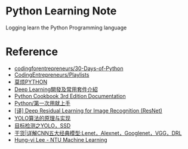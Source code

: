 # Python Learning Note
Logging learn the Python Programming language

# Reference
- [codingforentrepreneurs/30-Days-of-Python](https://github.com/codingforentrepreneurs/30-Days-of-Python)
- [CodingEntrepreneurs/Playlists](https://www.youtube.com/user/CodingEntrepreneurs/playlists)
- [莫烦PYTHON](https://morvanzhou.github.io/)
- [Deep Learning開發及常用套件介紹](http://www.cc.ntu.edu.tw/chinese/epaper/0039/20161220_3910.html)
- [Python Cookbook 3rd Edition Documentation](http://python3-cookbook.readthedocs.io/zh_CN/latest/index.html)
- [Python/第一次用就上手](http://wiki.python.org.tw/Python/%E7%AC%AC%E4%B8%80%E6%AC%A1%E7%94%A8%E5%B0%B1%E4%B8%8A%E6%89%8B)
- [[译] Deep Residual Learning for Image Recognition (ResNet)](https://www.jianshu.com/p/f71ba99157c7)
- [YOLO算法的原理与实现](https://mp.weixin.qq.com/s/c9yagjJIe-m07twPvIoPJA)
- [目标检测之YOLO，SSD](http://lanbing510.info/2017/08/28/YOLO-SSD.html)
- [干货|详解CNN五大经典模型:Lenet，Alexnet，Googlenet，VGG，DRL](http://www.sohu.com/a/134347664_642762)
- [Hung-yi Lee - NTU Machine Learning](http://speech.ee.ntu.edu.tw/~tlkagk/courses_ML17_2.html)
